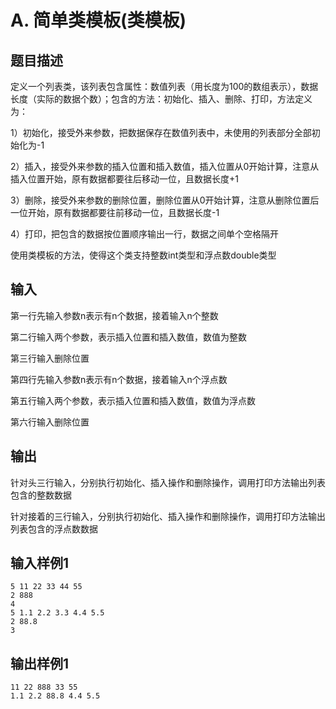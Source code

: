 # A. 简单类模板(类模板)

## 题目描述

定义一个列表类，该列表包含属性：数值列表（用长度为100的数组表示），数据长度（实际的数据个数）；包含的方法：初始化、插入、删除、打印，方法定义为：

1）初始化，接受外来参数，把数据保存在数值列表中，未使用的列表部分全部初始化为-1

2）插入，接受外来参数的插入位置和插入数值，插入位置从0开始计算，注意从插入位置开始，原有数据都要往后移动一位，且数据长度+1

3）删除，接受外来参数的删除位置，删除位置从0开始计算，注意从删除位置后一位开始，原有数据都要往前移动一位，且数据长度-1

4）打印，把包含的数据按位置顺序输出一行，数据之间单个空格隔开

使用类模板的方法，使得这个类支持整数int类型和浮点数double类型



## 输入

第一行先输入参数n表示有n个数据，接着输入n个整数

第二行输入两个参数，表示插入位置和插入数值，数值为整数

第三行输入删除位置

第四行先输入参数n表示有n个数据，接着输入n个浮点数

第五行输入两个参数，表示插入位置和插入数值，数值为浮点数

第六行输入删除位置

 

## 输出

针对头三行输入，分别执行初始化、插入操作和删除操作，调用打印方法输出列表包含的整数数据

针对接着的三行输入，分别执行初始化、插入操作和删除操作，调用打印方法输出列表包含的浮点数数据

## 输入样例1 

```
5 11 22 33 44 55
2 888
4
5 1.1 2.2 3.3 4.4 5.5
2 88.8
3

```

## 输出样例1

```
11 22 888 33 55
1.1 2.2 88.8 4.4 5.5

```

